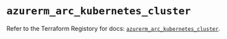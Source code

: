 # `azurerm_arc_kubernetes_cluster`

Refer to the Terraform Registory for docs: [`azurerm_arc_kubernetes_cluster`](https://registry.terraform.io/providers/hashicorp/azurerm/3.64.0/docs/resources/arc_kubernetes_cluster).
